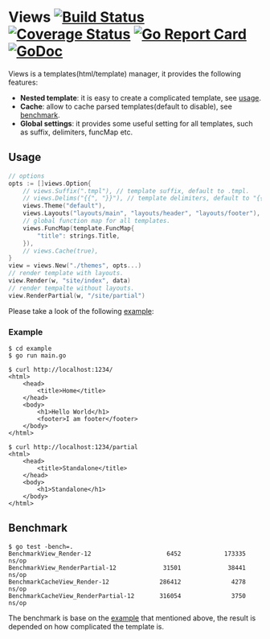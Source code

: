 # Views [![Build Status](https://travis-ci.org/clevergo/views.svg?branch=master)](https://travis-ci.org/clevergo/views) [![Coverage Status](https://coveralls.io/repos/github/clevergo/views/badge.svg?branch=master)](https://coveralls.io/github/clevergo/views?branch=master) [![Go Report Card](https://goreportcard.com/badge/github.com/clevergo/views)](https://goreportcard.com/report/github.com/clevergo/views) [![GoDoc](https://godoc.org/github.com/clevergo/views?status.svg)](http://godoc.org/github.com/clevergo/views)

Views is a templates(html/template) manager,  it provides the following features:

- **Nested template**: it is easy to create a complicated template, see [usage](#usage).
- **Cache**: allow to cache parsed templates(default to disable), see [benchmark](#benchmark).
- **Global settings**: it provides some useful setting for all templates, such as suffix, delimiters, funcMap etc. 

## Usage

```go
// options
opts := []views.Option{
    // views.Suffix(".tmpl"), // template suffix, default to .tmpl.
    // views.Delims("{{", "}}"), // template delimiters, default to "{{" and "}}".
    views.Theme("default"),
    views.Layouts("layouts/main", "layouts/header", "layouts/footer"),
    // global function map for all templates.
    views.FuncMap(template.FuncMap{
        "title": strings.Title,
    }),
    // views.Cache(true),
}
view = views.New("./themes", opts...)
// render template with layouts.
view.Render(w, "site/index", data)
// render tempalte without layouts.
view.RenderPartial(w, "/site/partial")
```

Please take a look of the following [example](example):

### Example

```shell
$ cd example
$ go run main.go

$ curl http://localhost:1234/
<html>
    <head>
        <title>Home</title>
    </head>
    <body>
        <h1>Hello World</h1>
        <footer>I am footer</footer>
    </body>
</html>

$ curl http://localhost:1234/partial
<html>
    <head>
        <title>Standalone</title>
    </head>
    <body>
        <h1>Standalone</h1>
    </body>
</html>
```

## Benchmark

```shell
$ go test -bench=.
BenchmarkView_Render-12                     6452            173335 ns/op
BenchmarkView_RenderPartial-12             31501             38441 ns/op
BenchmarkCacheView_Render-12              286412              4278 ns/op
BenchmarkCacheView_RenderPartial-12       316054              3750 ns/op
```

The benchmark is base on the [example](example) that mentioned above, the result is depended on how complicated the template is. 

